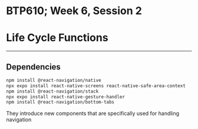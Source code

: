 # BTP610; Week 6, Session 2
# Life Cycle Functions
________________________________________

## Dependencies
```sh
npm install @react-navigation/native
npx expo install react-native-screens react-native-safe-area-context
npm install @react-navigation/stack
npx expo install react-native-gesture-handler
npm install @react-navigation/bottom-tabs
```

They introduce new components that are specifically used for handling navigation

 
